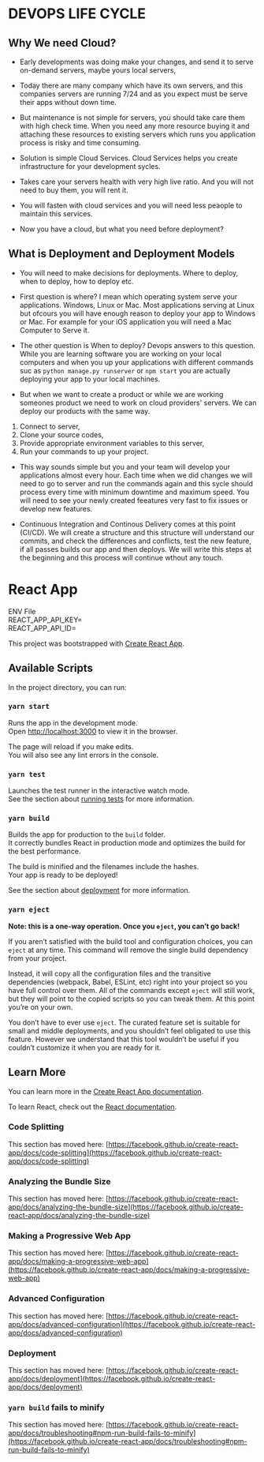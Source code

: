 # DEVOPS LIFE CYCLE

## Why We need Cloud?

* Early developments was doing make your changes, and send it to serve on-demand servers, maybe yours local servers, 

* Today there are many company which have its own servers, and this companies servers are running 7/24 and as you expect must be serve their apps without down time.

* But maintenance is not simple for servers, you should take care them with high check time. When you need any more resource buying it and attaching these resources to existing servers which runs you application process is risky and time consuming.

* Solution is simple Cloud Services. Cloud Services helps you create infrastructure for your development sycles.

* Takes care your servers health with very high live ratio. And you will not need to buy them, you will rent it. 

* You will fasten with cloud services and you will need less peaople to maintain this services.

* Now you have a cloud, but what you need before deployment?

## What is Deployment and Deployment Models

* You will need to make decisions for deployments. Where to deploy, when to deploy, how to deploy etc.

* First question is where? I mean which operating system serve your applications. Windows, Linux or Mac. Most applications serving at Linux but ofcours you will have enough reason to deploy your app to Windows or Mac. For example for your iOS application you will need a Mac Computer to Serve it.

* The other question is When to deploy? Devops answers to this question. While you are learning software you are working on your local computers and when you up your applications with different commands suc as `python manage.py runserver` or `npm start` you are actually deploying your app to your local machines. 

* But when we want to create a product or while we are working someones product we need to work on cloud providers' servers. We can deploy our products with the same way. 
1. Connect to server,
2. Clone your source codes,
3. Provide appropriate environment variables to this server,
4. Run your commands to up your project.

* This way sounds simple but you and your team will develop your applications almost every hour. Each time when we did changes we will need to go to server and run the commands again and this sycle should process every time with minimum downtime and maximum speed. You will need to see your newly created feeatures very fast to fix issues or develop new features. 

* Continuous Integration and Continous Delivery comes at this point (CI/CD). We will create a structure and this structure will understand our commits, and check the differences and conflicts, test the new feature, if all passes builds our app and then deploys. We  will write this steps at the beginning and this process will continue wthout any touch. 

# React App

ENV File  
REACT_APP_API_KEY=  
REACT_APP_API_ID=

This project was bootstrapped with [Create React App](https://github.com/facebook/create-react-app).

## Available Scripts

In the project directory, you can run:

### `yarn start`

Runs the app in the development mode.\
Open [http://localhost:3000](http://localhost:3000) to view it in the browser.

The page will reload if you make edits.\
You will also see any lint errors in the console.

### `yarn test`

Launches the test runner in the interactive watch mode.\
See the section about [running tests](https://facebook.github.io/create-react-app/docs/running-tests) for more information.

### `yarn build`

Builds the app for production to the `build` folder.\
It correctly bundles React in production mode and optimizes the build for the best performance.

The build is minified and the filenames include the hashes.\
Your app is ready to be deployed!

See the section about [deployment](https://facebook.github.io/create-react-app/docs/deployment) for more information.

### `yarn eject`

**Note: this is a one-way operation. Once you `eject`, you can’t go back!**

If you aren’t satisfied with the build tool and configuration choices, you can `eject` at any time. This command will remove the single build dependency from your project.

Instead, it will copy all the configuration files and the transitive dependencies (webpack, Babel, ESLint, etc) right into your project so you have full control over them. All of the commands except `eject` will still work, but they will point to the copied scripts so you can tweak them. At this point you’re on your own.

You don’t have to ever use `eject`. The curated feature set is suitable for small and middle deployments, and you shouldn’t feel obligated to use this feature. However we understand that this tool wouldn’t be useful if you couldn’t customize it when you are ready for it.

## Learn More

You can learn more in the [Create React App documentation](https://facebook.github.io/create-react-app/docs/getting-started).

To learn React, check out the [React documentation](https://reactjs.org/).

### Code Splitting

This section has moved here: [https://facebook.github.io/create-react-app/docs/code-splitting](https://facebook.github.io/create-react-app/docs/code-splitting)

### Analyzing the Bundle Size

This section has moved here: [https://facebook.github.io/create-react-app/docs/analyzing-the-bundle-size](https://facebook.github.io/create-react-app/docs/analyzing-the-bundle-size)

### Making a Progressive Web App

This section has moved here: [https://facebook.github.io/create-react-app/docs/making-a-progressive-web-app](https://facebook.github.io/create-react-app/docs/making-a-progressive-web-app)

### Advanced Configuration

This section has moved here: [https://facebook.github.io/create-react-app/docs/advanced-configuration](https://facebook.github.io/create-react-app/docs/advanced-configuration)

### Deployment

This section has moved here: [https://facebook.github.io/create-react-app/docs/deployment](https://facebook.github.io/create-react-app/docs/deployment)

### `yarn build` fails to minify

This section has moved here: [https://facebook.github.io/create-react-app/docs/troubleshooting#npm-run-build-fails-to-minify](https://facebook.github.io/create-react-app/docs/troubleshooting#npm-run-build-fails-to-minify)
